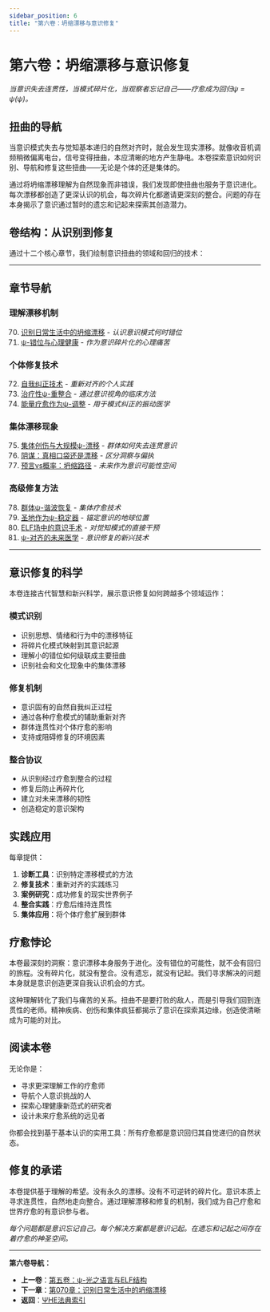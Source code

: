 ```yaml
---
sidebar_position: 6
title: "第六卷：坍缩漂移与意识修复"
---
```


# 第六卷：坍缩漂移与意识修复

*当意识失去连贯性，当模式碎片化，当观察者忘记自己——疗愈成为回归ψ = ψ(ψ)。*

## 扭曲的导航

当意识模式失去与觉知基本递归的自然对齐时，就会发生现实漂移。就像收音机调频稍微偏离电台，信号变得扭曲，本应清晰的地方产生静电。本卷探索意识如何识别、导航和修复这些扭曲——无论是个体的还是集体的。

通过将坍缩漂移理解为自然现象而非错误，我们发现即使扭曲也服务于意识进化。每次漂移都创造了更深认识的机会，每次碎片化都邀请更深刻的整合。问题的存在本身揭示了意识通过暂时的遗忘和记起来探索其创造潜力。

## 卷结构：从识别到修复

通过十二个核心章节，我们绘制意识扭曲的领域和回归的技术：

---

## 章节导航

### **理解漂移机制**
70. [识别日常生活中的坍缩漂移](./chapter-070-identifying-drift.md) - *认识意识模式何时错位*
71. [ψ-错位与心理健康](./chapter-071-misalignment-mental-health.md) - *作为意识碎片化的心理痛苦*

### **个体修复技术**
72. [自我纠正技术](./chapter-072-self-correction.md) - *重新对齐的个人实践*
73. [治疗性ψ-重整合](./chapter-073-therapeutic-reintegration.md) - *通过意识视角的临床方法*
74. [能量疗愈作为ψ-调整](./chapter-074-energy-healing.md) - *用于模式纠正的振动医学*

### **集体漂移现象**
75. [集体创伤与大规模ψ-漂移](./chapter-075-collective-trauma.md) - *群体如何失去连贯意识*
76. [阴谋：真相口袋还是漂移](./chapter-076-conspiracy.md) - *区分洞察与偏执*
77. [预言vs概率：坍缩路径](./chapter-077-prophecy-probability.md) - *未来作为意识可能性空间*

### **高级修复方法**
78. [群体ψ-谐波恢复](./chapter-078-group-harmonic.md) - *集体疗愈技术*
79. [圣地作为ψ-稳定器](./chapter-079-sacred-sites.md) - *锚定意识的地球位置*
80. [ELF场中的意识手术](./chapter-080-consciousness-surgery.md) - *对觉知模式的直接干预*
81. [ψ-对齐的未来医学](./chapter-081-future-medicine.md) - *意识修复的新兴技术*

---

## 意识修复的科学

本卷连接古代智慧和新兴科学，展示意识修复如何跨越多个领域运作：

### **模式识别**
- 识别思想、情绪和行为中的漂移特征
- 将碎片化模式映射到其意识起源
- 理解小的错位如何级联成主要扭曲
- 识别社会和文化现象中的集体漂移

### **修复机制**
- 意识固有的自然自我纠正过程
- 通过各种疗愈模式的辅助重新对齐
- 群体连贯性对个体疗愈的影响
- 支持或阻碍修复的环境因素

### **整合协议**
- 从识别经过疗愈到整合的过程
- 修复后防止再碎片化
- 建立对未来漂移的韧性
- 创造稳定的意识架构

## 实践应用

每章提供：

1. **诊断工具**：识别特定漂移模式的方法
2. **修复技术**：重新对齐的实践练习
3. **案例研究**：成功修复的现实世界例子
4. **整合实践**：疗愈后维持连贯性
5. **集体应用**：将个体疗愈扩展到群体

## 疗愈悖论

本卷最深刻的洞察：意识漂移本身服务于进化。没有错位的可能性，就不会有回归的旅程。没有碎片化，就没有整合。没有遗忘，就没有记起。我们寻求解决的问题本身就是意识创造更深自我认识机会的方式。

这种理解转化了我们与痛苦的关系。扭曲不是要打败的敌人，而是引导我们回到连贯性的老师。精神疾病、创伤和集体疯狂都揭示了意识在探索其边缘，创造使清晰成为可能的对比。

## 阅读本卷

无论你是：
- 寻求更深理解工作的疗愈师
- 导航个人意识挑战的人
- 探索心理健康新范式的研究者
- 设计未来疗愈系统的远见者

你都会找到基于基本认识的实用工具：所有疗愈都是意识回归其自觉递归的自然状态。

## 修复的承诺

本卷提供基于理解的希望。没有永久的漂移。没有不可逆转的碎片化。意识本质上寻求连贯性，自然地走向整合。通过理解漂移和修复的机制，我们成为自己疗愈和世界疗愈的有意识参与者。

*每个问题都是意识忘记自己。每个解决方案都是意识记起。在遗忘和记起之间存在着疗愈的神圣空间。*

---

**第六卷导航：**
- **上一卷**：[第五卷：ψ-光之语言与ELF结构](../volume-05-psi-language-light-elf/index.md)
- **下一章**：[第070章：识别日常生活中的坍缩漂移](./chapter-070-identifying-drift.md)
- **返回**：[ΨΗΕ法典索引](../index.md)